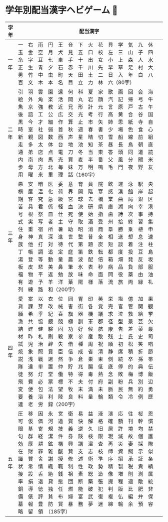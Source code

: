 # 学年別配当漢字ヘビゲーム :school:
| 学年 | 配当漢字 |
| -- | -- |
|一年|	一　右　雨　円　王　音　下　火　花　貝　学　気　九　休　玉　金　空　月　犬　見　五　口　校　左　三　山　子　四　糸　字　耳　七　車　手　十　出　女　小　上　森　人　水　正　生　青　夕　石　赤　千　川　先　早　草　足　村　大　男　竹　中　虫　町　天　田　土　二　日　入　年　白　八　百　文　木　本　名　目　立　力　林　六（80字）|
|二年|	引　羽　雲　園　遠　何　科　夏　家　歌　画　回　会　海　絵　外　角　楽　活　間　丸　岩　顔　汽　記　帰　弓　牛　魚　京　強　教　近　兄　形　計　元　言　原　戸　古　午　後　語　工　公　広　交　光　考　行　高　黄　合　谷　国　黒　今　才　細　作　算　止　市　矢　姉　思　紙　寺　自　時　室　社　弱　首　秋　週　春　書　少　場　色　食　心　新　親　図　数　西　声　星　晴　切　雪　船　線　前　組　走　多　太　体　台　地　池　知　茶　昼　長　鳥　朝　直　通　弟　店　点　電　刀　冬　当　東　答　頭　同　道　読　内　南　肉　馬　売　買　麦　半　番　父　風　分　聞　米　歩　母　方　北　毎　妹　万　明　鳴　毛　門　夜　野　友　用　曜　来　里　理　話（160字）|
|三年|	悪　安　暗　医　委　意　育　員　院　飲　運　泳　駅　央　横　屋　温　化　荷　界　開　階　寒　感　漢　館　岸　起　期　客　究　急　級　宮　球　去　橋　業　曲　局　銀　区　苦　具　君　係　軽　血　決　研　県　庫　湖　向　幸　港　号　根　祭　皿　仕　死　使　始　指　歯　詩　次　事　持　式　実　写　者　主　守　取　酒　受　州　拾　終　習　集　住　重　宿　所　暑　助　昭　消　商　章　勝　乗　植　申　身　神　真　深　進　世　整　昔　全　相　送　想　息　速　族　他　打　対　待　代　第　題　炭　短　談　着　注　柱　丁　帳　調　追　定　庭　笛　鉄　転　都　度　投　豆　島　湯　登　等　動　童　農　波　配　倍　箱　畑　発　反　坂　板　皮　悲　美　鼻　筆　氷　表　秒　病　品　負　部　服　福　物　平　返　勉　放　味　命　面　問　役　薬　由　油　有　遊　予　羊　洋　葉　陽　様　落　流　旅　両　緑　礼　列　練　路　和（200字）|
|四年|	愛　案　以　衣　位　囲　胃　印　英　栄　塩　億　加　果　貨　課　芽　改　械　害　街　各　覚　完　官　管　関　観　願　希　季　紀　喜　旗　器　機　議　求　泣　救　給　挙　漁　共　協　鏡　競　極　訓　軍　郡　径　型　景　芸　欠　結　建　健　験　固　功　好　候　航　康　告　差　菜　最　材　昨　札　刷　殺　察　参　産　散　残　士　氏　史　司　試　児　治　辞　失　借　種　周　祝　順　初　松　笑　唱　焼　象　照　賞　臣　信　成　省　清　静　席　積　折　節　説　浅　戦　選　然　争　倉　巣　束　側　続　卒　孫　帯　隊　達　単　置　仲　貯　兆　腸　低　底　停　的　典　伝　徒　努　灯　堂　働　特　得　毒　熱　念　敗　梅　博　飯　飛　費　必　票　標　不　夫　付　府　副　粉　兵　別　辺　変　便　包　法　望　牧　末　満　未　脈　民　無　約　勇　要　養　浴　利　陸　良　料　量　輪　類　令　冷　例　歴　連　老　労　録（200字）|
|五年|	圧　移　因　永　営　衛　易　益　液　演　応　往　桜　恩　可　仮　価　河　過　賀　快　解　格　確　額　刊　幹　慣　眼　基　寄　規　技　義　逆　久　旧　居　許　境　均　禁　句　群　経　潔　件　券　険　検　限　現　減　故　個　護　効　厚　耕　鉱　構　興　講　混　査　再　災　妻　採　際　在　財　罪　雑　酸　賛　支　志　枝　師　資　飼　示　似　識　質　舎　謝　授　修　述　術　準　序　招　承　証　条　状　常　情　織　職　制　性　政　勢　精　製　税　責　績　接　設　舌　絶　銭　祖　素　総　造　像　増　則　測　属　率　損　退　貸　態　団　断　築　張　提　程　適　敵　統　銅　導　徳　独　任　燃　能　破　犯　判　版　比　肥　非　備　俵　評　貧　布　婦　富　武　復　複　仏　編　弁　保　墓　報　豊　防　貿　暴　務　夢　迷　綿　輸　余　預　容　略　留　領　（185字）|
